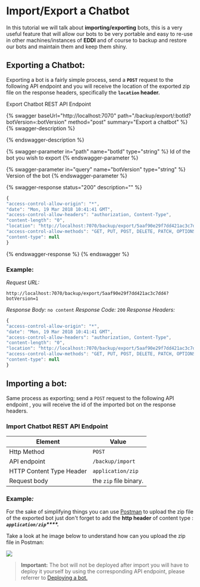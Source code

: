 # Import/Export a Chatbot

In this tutorial we will talk about **importing/exporting** bots, this is a very useful feature that will allow our bots to be very portable and easy to re-use in other machines/instances of **EDDI** and of course to backup and restore our bots and maintain them and keep them shiny.

## Exporting a Chatbot:

Exporting a bot is a fairly simple process, send a **`POST`** request to the following API endpoint and you will receive the location of the exported zip file on the response headers, specifically the **`location` header.**

Export Chatbot REST API Endpoint

{% swagger baseUrl="http://localhost:7070" path="/backup/export/:botId?botVersion=:botVersion" method="post" summary="Export a chatbot" %}
{% swagger-description %}

{% endswagger-description %}

{% swagger-parameter in="path" name="botId" type="string" %}
Id of the bot you wish to export
{% endswagger-parameter %}

{% swagger-parameter in="query" name="botVersion" type="string" %}
Version of the bot
{% endswagger-parameter %}

{% swagger-response status="200" description="" %}
```javascript
{
"access-control-allow-origin": "*",
"date": "Mon, 19 Mar 2018 10:41:41 GMT",
"access-control-allow-headers": "authorization, Content-Type",
"content-length": "0",
"location": "http://localhost:7070/backup/export/5aaf90e29f7dd421ac3c7dd4-1.zip",
"access-control-allow-methods": "GET, PUT, POST, DELETE, PATCH, OPTIONS",
"content-type": null
}
```
{% endswagger-response %}
{% endswagger %}

### **Example:**

_Request URL:_

`http://localhost:7070/backup/export/5aaf90e29f7dd421ac3c7dd4?botVersion=1`

_Response Body:_ `no content` _Response Code:_ `200` _Response Headers:_

```javascript
{
"access-control-allow-origin": "*",
"date": "Mon, 19 Mar 2018 10:41:41 GMT",
"access-control-allow-headers": "authorization, Content-Type",
"content-length": "0",
"location": "http://localhost:7070/backup/export/5aaf90e29f7dd421ac3c7dd4-1.zip",
"access-control-allow-methods": "GET, PUT, POST, DELETE, PATCH, OPTIONS",
"content-type": null
}
```

## Importing a bot:

Same process as exporting; send a `POST` request to the following API endpoint , you will receive the id of the imported bot on the response headers.

### Import Chatbot REST API Endpoint

| Element                  | Value                  |
| ------------------------ | ---------------------- |
| Http Method              | `POST`                 |
| API endpoint             | `/backup/import`       |
| HTTP Content Type Header | `application/zip`      |
| Request body             | the `zip` file binary. |

### **Example**_**:**_

For the sake of simplifying things you can use [Postman](https://www.getpostman.com/) to upload the zip file of the exported bot just don't forget to add the **http header** of content type : _**`application/zip`****.**_

Take a look at he image below to understand how can you upload the zip file in Postman:

![](<.gitbook/assets/postman\_upload\_bin (3).png>)

> **Important:** The bot will not be deployed after import you will have to deploy it yourself by using the corresponding API endpoint, please referrer to [Deploying a bot.](deployement-management-of-chatbots.md)
